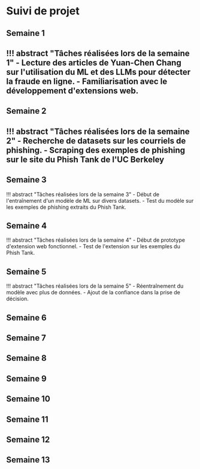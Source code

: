# Suivi de projet

## Semaine 1

!!! abstract "Tâches réalisées lors de la semaine 1"
    - Lecture des articles de Yuan-Chen Chang sur l'utilisation du ML et des LLMs pour détecter la fraude en ligne.
    - Familiarisation avec le développement d'extensions web.
---

## Semaine 2

!!! abstract "Tâches réalisées lors de la semaine 2"
    - Recherche de datasets sur les courriels de phishing.
    - Scraping des exemples de phishing sur le site du Phish Tank de l'UC Berkeley
---

## Semaine 3

!!! abstract "Tâches réalisées lors de la semaine 3"
    - Début de l'entraînement d'un modèle de ML sur divers datasets.
    - Test du modèle sur les exemples de phishing extraits du Phish Tank.

## Semaine 4

!!! abstract "Tâches réalisées lors de la semaine 4"
    - Début de prototype d'extension web fonctionnel.
    - Test de l'extension sur les exemples du Phish Tank.

## Semaine 5

!!! abstract "Tâches réalisées lors de la semaine 5"
    - Réentraînement du modèle avec plus de données.
    - Ajout de la confiance dans la prise de décision.
    
## Semaine 6

## Semaine 7

## Semaine 8

## Semaine 9

## Semaine 10

## Semaine 11

## Semaine 12

## Semaine 13
